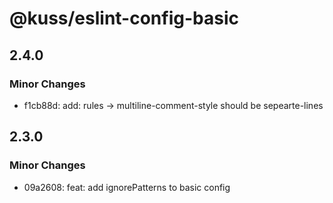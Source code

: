 # @kuss/eslint-config-basic

## 2.4.0

### Minor Changes

- f1cb88d: add: rules -> multiline-comment-style should be sepearte-lines

## 2.3.0

### Minor Changes

- 09a2608: feat: add ignorePatterns to basic config
